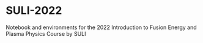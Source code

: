# SULI-2022
Notebook and environments for the 2022 Introduction to Fusion Energy and Plasma Physics Course by SULI
